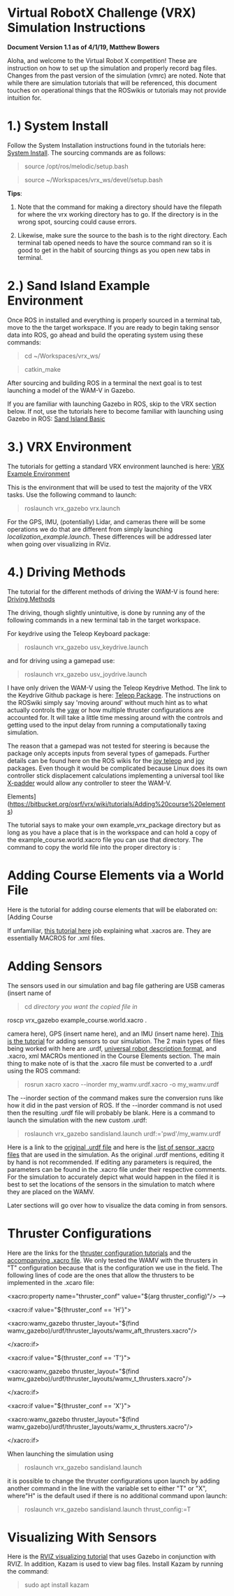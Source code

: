 # Virtual RobotX Challenge (VRX) Simulation Instructions

 

**Document Version 1.1 as of 4/1/19, Matthew Bowers**

 
 

Aloha, and welcome to the Virtual Robot X competition! These are instruction on how to set up the simulation and properly record bag files. Changes from the past version of the simulation (vmrc) are noted. Note that while there are simulation tutorials that will be referenced, this document touches on operational things that the ROSwikis or tutorials may not provide intuition for.

 
 

# 1.) System Install

 

 

Follow the System Installation instructions found in the tutorials here: [System Install]([https://bitbucket.org/osrf/vrx/wiki/tutorials/SystemSetupInstall](https://bitbucket.org/osrf/vrx/wiki/tutorials/SystemSetupInstall)). The sourcing commands are as follows:

 

> source /opt/ros/melodic/setup.bash

>source ~/Workspaces/vrx_ws/devel/setup.bash


 
 

**Tips**:

 

1. Note that the command for making a directory should have the filepath for where the vrx working directory has to go. If the directory is in the wrong spot, sourcing could cause errors.

 

2. Likewise, make sure the source to the bash is to the right directory. Each terminal tab opened needs to have the source command ran so it is good to get in the habit of sourcing things as you open new tabs in terminal.

 
 

# 2.) Sand Island Example Environment

 

Once ROS in installed and everything is properly sourced in a terminal tab, move to the the target workspace. If you are ready to begin taking sensor data into ROS, go ahead and build the operating system using these commands:

 

> cd ~/Workspaces/vrx_ws/

 

> catkin_make

 

 

After sourcing and building ROS in a terminal the next goal is to test launching a model of the WAM-V in Gazebo.

 

If you are familiar with launching Gazebo in ROS, skip to the VRX section below. If not, use the tutorials here to become familiar with launching using Gazebo in ROS: [Sand Island Basic]([https://bitbucket.org/osrf/vrx/wiki/tutorials/Sand_Island_Basic](https://bitbucket.org/osrf/vrx/wiki/tutorials/Sand_Island_Basic))

 

 

# 3.) VRX Environment

 

The tutorials for getting a standard VRX environment launched is here: [VRX Example Environment]([https://bitbucket.org/osrf/vrx/wiki/tutorials/ExampleVrx](https://bitbucket.org/osrf/vrx/wiki/tutorials/ExampleVrx))

 

This is the environment that will be used to test the majority of the VRX tasks. Use the following command to launch:

 

>roslaunch vrx_gazebo vrx.launch

 

 

For the GPS, IMU, (potentially) Lidar, and cameras there will be some operations we do that are different from simply launching *localization_example.launch*. These differences will be addressed later when going over visualizing in RViz.

 

 

# 4.) Driving Methods

 

The tutorial for the different methods of driving the WAM-V is found here: [Driving Methods]([https://bitbucket.org/osrf/vrx/wiki/tutorials/Driving](https://bitbucket.org/osrf/vrx/wiki/tutorials/Driving))

 

The driving, though slightly unintuitive, is done by running any of the following commands in a new terminal tab in the target workspace.

 

For keydrive using the Teleop Keyboard package:

 

>roslaunch vrx_gazebo usv_keydrive.launch

 

and for driving using a gamepad use:

 

>roslaunch vrx_gazebo usv_joydrive.launch

 

I have only driven the WAM-V using the Teleop Keydrive Method. The link to the Keydrive Github package is here: [Teleop Package]([http://wiki.ros.org/teleop_twist_keyboard](http://wiki.ros.org/teleop_twist_keyboard)). The instructions on the ROSwiki simply say 'moving around' without much hint as to what actually controls the [yaw]([https://en.wikipedia.org/wiki/Yaw_(rotation)](https://en.wikipedia.org/wiki/Yaw_(rotation))) or how multiple thruster configurations are accounted for. It will take a little time messing around with the controls and getting used to the input delay from running a computationally taxing simulation.

 

The reason that a gamepad was not tested for steering is because the package only accepts inputs from several types of gamepads. Further details can be found here on the ROS wikis for the [joy teleop]([http://wiki.ros.org/joy_teleop](http://wiki.ros.org/joy_teleop)) and [joy]([http://wiki.ros.org/joy](http://wiki.ros.org/joy)) packages. Even though it would be complicated because Linux does its own controller stick displacement calculations implementing a universal tool like [X-padder]([https://softfamous.com/xpadder/](https://softfamous.com/xpadder/)) would allow any controller to steer the WAM-V.

 
Elements](https://bitbucket.org/osrf/vrx/wiki/tutorials/Adding%20course%20elements)

The tutorial says to make your own example_vrx_package directory but as long as you have a place that is in the workspace and can hold a copy of the example_course.world.xacro file you can use that directory. The command to copy the world file into the proper directory is :
# Adding Course Elements via a World File

Here is the tutorial for adding course elements that will be elaborated on: [Adding Course 

If unfamiliar, [this tutorial here](https://bitbucket.org/osrf/vrx/wiki/tutorials/Working%20with%20xacro%20files) job explaining what .xacros are. They are essentially MACROS for .xml files.

# Adding Sensors

The sensors used in our simulation and bag file gathering are USB cameras (insert name of 
> cd *directory you want the copied file in*

roscp vrx_gazebo example_course.world.xacro .

 
camera here), GPS (insert name here), and an IMU (insert name here). [This is the tutorial](https://bitbucket.org/osrf/vrx/wiki/tutorials/AddingSensors) for adding sensors to our simulation. The 2 main types of files being worked with here are .urdf, [universal robot description format](http://wiki.ros.org/urdf), and .xacro, xml MACROs mentioned in the Course Elements section. The main thing to make note of is that the .xacro file must be converted to a .urdf using the ROS command:
>rosrun xacro xacro --inorder my_wamv.urdf.xacro -o my_wamv.urdf


 

The --inorder section of the command makes sure the conversion runs like how it did in the past version of ROS. If the --inorder command is not used then the resulting .urdf file will probably be blank. Here is a command to launch the simulation with the new custom .urdf:

>roslaunch vrx_gazebo sandisland.launch urdf:='pwd'/my_wamv.urdf

Here is a link to the [original .urdf file](https://cdn.discordapp.com/attachments/538325708754255884/546969340583608340/my_wamv.urdf) and here is the [list of sensor .xacro files](https://bitbucket.org/osrf/vrx/src/default/wamv_gazebo/urdf/sensors/) that are used in the simulation. As the original .urdf mentions, editing it by hand is not recommended. If editing any parameters is required, the parameters can be found in the .xacro file under their respective comments. For the simulation to accurately depict what would happen in the filed it is best to set the locations of the sensors in the simulation to match where they are placed on the WAMV.

Later sections will go over how to visualize the data coming in from sensors.


# Thruster Configurations
Here are the links for the [thruster configuration tutorials](https://bitbucket.org/osrf/vrx/wiki/tutorials/PropulsionConfiguration) and the [accompanying .xacro file](https://bitbucket.org/osrf/vrx/src/default/wamv_gazebo/urdf/wamv_gazebo.urdf.xacro). We only tested the WAMV with the thrusters in "T" configuration because that is the configuration we use in the field. The following lines of code are the ones that allow the thrusters to be implemented in the .xcaro file:

 <!-- === Thrusters === -->

<xacro:property  name="thruster_conf"  value="$(arg thruster_config)"/> -->

 

<!-- Default  WAM-V  with  two  aft  thrusters -->

<xacro:if  value="${thruster_conf == 'H'}">

<xacro:wamv_gazebo  thruster_layout="$(find wamv_gazebo)/urdf/thruster_layouts/wamv_aft_thrusters.xacro"/>

</xacro:if>

 

<!-- WAMV  with  "T"  thruster  configuration -->

<xacro:if  value="${thruster_conf == 'T'}">

<xacro:wamv_gazebo  thruster_layout="$(find wamv_gazebo)/urdf/thruster_layouts/wamv_t_thrusters.xacro"/>

</xacro:if>

 

<!-- WAMV  with  "X"  thruster  configuration -->

<xacro:if  value="${thruster_conf == 'X'}">

<xacro:wamv_gazebo  thruster_layout="$(find wamv_gazebo)/urdf/thruster_layouts/wamv_x_thrusters.xacro"/>

</xacro:if>

When launching the simulation using
> roslaunch vrx_gazebo sandisland.launch

it is possible to change the thruster configurations upon launch by adding another command in the line with the variable set to either "T" or "X", where"H" is the default used if there is no additional command upon launch:
> roslaunch vrx_gazebo sandisland.launch thrust_config:=T

# Visualizing With Sensors
Here is the [RVIZ visualizing tutorial](https://bitbucket.org/osrf/vrx/wiki/tutorials/Visualizing%20with%20RVIZ) that uses Gazebo in conjunction with RVIZ. In addition, Kazam is used to view bag files. Install Kazam by running the command:
> sudo apt install kazam





